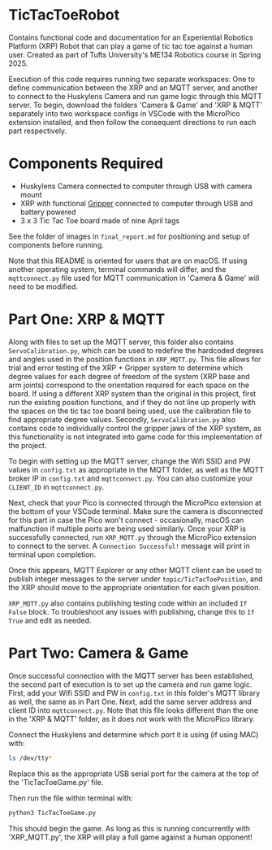 # TicTacToeRobot
Contains functional code and documentation for an Experiential Robotics Platform (XRP) Robot that can play a game of tic tac toe against a human user. Created as part of Tufts University's ME134 Robotics course in Spring 2025. 

Execution of this code requires running two separate workspaces: One to define communication between the XRP and an MQTT server, and another to connect to the Huskylens Camera and run game logic through this MQTT server. To begin, download the folders 'Camera & Game' and 'XRP & MQTT' separately into two workspace configs in VSCode with the MicroPico extension installed, and then follow the consequent directions to run each part respectively. 

# Components Required
- Huskylens Camera connected to computer through USB with camera mount
- XRP with functional [Gripper](https://www.printables.com/model/919002-xrp-robot-servo-arm-with-grippers/related) connected to computer through USB and battery powered
- 3 x 3 Tic Tac Toe board made of nine April tags

See the folder of images in `final_report.md` for positioning and setup of components before running.

Note that this README is oriented for users that are on macOS. If using another operating system, terminal commands will differ, and the `mqttconnect.py` file used for MQTT communication in 'Camera & Game' will need to be modified. 

# Part One: XRP & MQTT

Along with files to set up the MQTT server, this folder also contains `ServoCalibration.py`, which can be used to redefine the hardcoded degrees and angles used in the position functions in `XRP_MQTT.py`. This file allows for trial and error testing of the XRP + Gripper system to determine which degree values for each degree of freedom of the system (XRP base and arm joints) correspond to the orientation required for each space on the board. If using a different XRP system than the original in this project, first run the existing position functions, and if they do not line up properly with the spaces on the tic tac toe board being used, use the calibration file to find appropriate degree values. Secondly, `ServoCalibration.py` also contains code to individually control the gripper jaws of the XRP system, as this functionality is not integrated into game code for this implementation of the project. 

To begin with setting up the MQTT server, change the Wifi SSID and PW values in `config.txt` as appropriate in the MQTT folder, as well as the MQTT broker IP in `config.txt` and `mqttconnect.py`. You can also customize your `CLIENT_ID` in `mqttconnect.py`.

Next, check that your Pico is connected through the MicroPico extension at the bottom of your VSCode terminal. Make sure the camera is disconnected for this part in case the Pico won't connect - occasionally, macOS can malfunction if multiple ports are being used similarly. Once your XRP is successfully connected, run `XRP_MQTT.py` through the MicroPico extension to connect to the server. A `Connection Successful!` message will print in terminal upon completion.

Once this appears, MQTT Explorer or any other MQTT client can be used to publish integer messages to the server under `topic/TicTacToePosition`, and the XRP should move to the appropriate orientation for each given position. 

`XRP_MQTT.py` also contains publishing testing code within an included `If False` block. To troubleshoot any issues with publishing, change this to `If True` and edit as needed.

# Part Two: Camera & Game

Once successful connection with the MQTT server has been established, the second part of execution is to set up the camera and run game logic. First, add your Wifi SSID and PW in `config.txt` in this folder's MQTT library as well, the same as in Part One. Next, add the same server address and client ID into `mqttconnect.py`. Note that this file looks different than the one in the 'XRP & MQTT' folder, as it does not work with the MicroPico library. 

Connect the Huskylens and determine which port it is using (if using MAC) with:

```bash
ls /dev/tty*
```
Replace this as the appropriate USB serial port for the camera at the top of the 'TicTacToeGame.py' file. 

Then run the file within terminal with: 

```bash
python3 TicTacToeGame.py
```
This should begin the game. As long as this is running concurrently with 'XRP_MQTT.py', the XRP will play a full game against a human opponent! 

